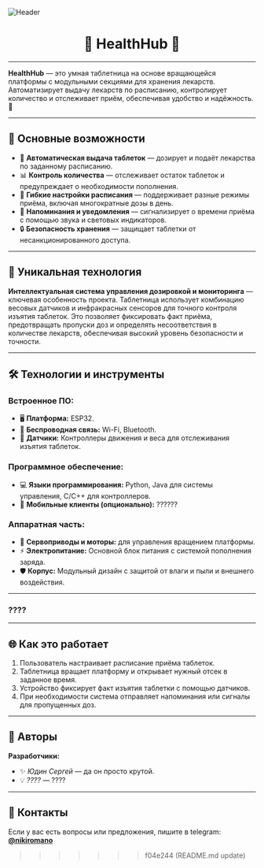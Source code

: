 ![Header](https://github.com/Ottobiss/HealthHub/blob/main/assets/header.jpg)
<h1 align="center">🧠 HealthHub 🧠</h1>

---

**HealthHub** — это умная таблетница на основе вращающейся платформы с модульными секциями для хранения лекарств. Автоматизирует выдачу лекарств по расписанию, контролирует количество и отслеживает приём, обеспечивая удобство и надёжность. 💊

---

## 🚀 Основные возможности

- 🔄 **Автоматическая выдача таблеток** — дозирует и подаёт лекарства по заданному расписанию.  
- 📊 **Контроль количества** — отслеживает остаток таблеток и предупреждает о необходимости пополнения.  
- 📅 **Гибкие настройки расписания** — поддерживает разные режимы приёма, включая многократные дозы в день.  
- 🔔 **Напоминания и уведомления** — сигнализирует о времени приёма с помощью звука и световых индикаторов.  
- 🔒 **Безопасность хранения** — защищает таблетки от несанкционированного доступа.

---

## 🌟 Уникальная технология

**Интеллектуальная система управления дозировкой и мониторинга** — ключевая особенность проекта. Таблетница использует комбинацию весовых датчиков и инфракрасных сенсоров для точного контроля изъятия таблеток. Это позволяет фиксировать факт приёма, предотвращать пропуски доз и определять несоответствия в количестве лекарств, обеспечивая высокий уровень безопасности и точности.

---

## 🛠️ Технологии и инструменты

### **Встроенное ПО:**
- 🖥️ **Платформа:** ESP32.  
- 🔌 **Беспроводная связь:** Wi-Fi, Bluetooth.  
- 📡 **Датчики:** Контроллеры движения и веса для отслеживания изъятия таблеток.

### **Программное обеспечение:**
- 💻 **Языки программирования:** Python, Java для системы управления, C/C++ для контроллеров.  
- 📱 **Мобильные клиенты (опционально):** ??????

### **Аппаратная часть:**
- 🔩 **Сервоприводы и моторы:** для управления вращением платформы.  
- ⚡ **Электропитание:** Основной блок питания с системой пополнения заряда.  
- 🛡️ **Корпус:** Модульный дизайн с защитой от влаги и пыли и внешнего воздействия.

---

### **????**

---

## 🌐 Как это работает

1. Пользователь настраивает расписание приёма таблеток.  
2. Таблетница вращает платформу и открывает нужный отсек в заданное время.  
3. Устройство фиксирует факт изъятия таблетки с помощью датчиков.  
4. При необходимости система отправляет напоминания или сигналы для пропущенных доз.

---

## 🙌 Авторы

**Разработчики:**  
- ✨ *Юдин Сергей* — да он просто крутой.  
- 💡 *????* — ????

---

## 📧 Контакты

Если у вас есть вопросы или предложения, пишите в telegram: **[@nikiromano](https://t.me/nikiromano)**
>>>>>>> f04e244 (README.md update)
